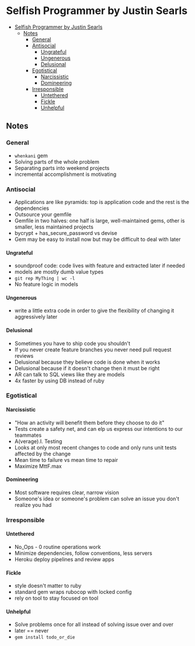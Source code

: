 # Selfish Programmer by Justin Searls

- [Selfish Programmer by Justin Searls](#selfish-programmer-by-justin-searls)
  - [Notes](#notes)
    - [General](#general)
    - [Antisocial](#antisocial)
      - [Ungrateful](#ungrateful)
      - [Ungenerous](#ungenerous)
      - [Delusional](#delusional)
    - [Egotistical](#egotistical)
      - [Narcissistic](#narcissistic)
      - [Domineering](#domineering)
    - [Irresponsible](#irresponsible)
      - [Untethered](#untethered)
      - [Fickle](#fickle)
      - [Unhelpful](#unhelpful)

## Notes

### General

- `whenkani` gem
- Solving parts of the whole problem
- Separating parts into weekend projects
- incremental accomplishment is motivating

### Antisocial

- Applications are like pyramids: top is application code and the rest is the dependencies
- Outsource your gemfile
- Gemfile in two halves: one half is large, well-maintained gems, other is smaller, less maintained projects
- bycrypt + has_secure_password vs devise
- Gem may be easy to install now but may be difficult to deal with later

#### Ungrateful

- soundproof code: code lives with feature and extracted later if needed
- models are mostly dumb value types
- `git rep MyThing | wc -l`
- No feature logic in models

#### Ungenerous

- write a little extra code in order to give the flexibility of changing it aggressively later

#### Delusional

- Sometimes you have to ship code you shouldn't
- If you never create feature branches you never need pull request reviews
- Delusional because they believe code is done when it works
- Delusional because if it doesn't change then it must be right
- AR can talk to SQL views like they are models
- 4x faster by using DB instead of ruby

### Egotistical

#### Narcissistic

- "How an activity will benefit them before they choose to do it"
- Tests create a safety net, and can elp us express our intentions to our teammates
- A(verage).I. Testing
- Looks at only most recent changes to code and only runs unit tests affected by the change
- Mean time to failure vs mean time to repair
- Maximize MttF.max

#### Domineering

- Most software requires clear, narrow vision
- Someone's idea or someone's problem can solve an issue you don't realize you had

### Irresponsible

#### Untethered

- No_Ops - 0 routine operations work
- Minimize dependencies, follow conventions, less servers
- Heroku deploy pipelines and review apps

#### Fickle

- style doesn't matter to ruby
- standard gem wraps rubocop with locked config
- rely on tool to stay focused on tool

#### Unhelpful

- Solve problems once for all instead of solving issue over and over
- later == never
- `gem install todo_or_die`
